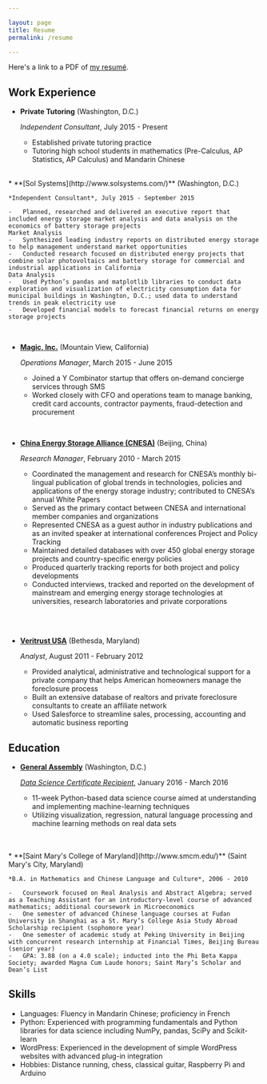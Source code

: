 ```yaml
---

layout: page
title: Resume
permalink: /resume

---
```


Here's a link to a PDF of [my resumé](/static/JBC_2016.pdf).

Work Experience
---------------

*   **Private Tutoring** (Washington, D.C.)

    *Independent Consultant*, July 2015 - Present
    
    -	Established	private	tutoring practice
    -   Tutoring high school students in mathematics (Pre-Calculus,	AP Statistics, AP Calculus) and Mandarin Chinese
<br>
*   **[Sol Systems](http://www.solsystems.com/)** (Washington, D.C.)

    *Independent Consultant*, July 2015 - September 2015

    -   Planned, researched and delivered an executive report that included energy storage market analysis and data analysis on the economics of battery storage projects
    Market Analysis
	-   Synthesized leading industry reports on distributed energy storage to help management understand market opportunities
    -   Conducted research focused on distributed energy projects that combine solar photovoltaics and battery storage for commercial and industrial applications in California
	Data Analysis
	-   Used Python’s pandas and matplotlib libraries to conduct data exploration and visualization of electricity consumption data for municipal buildings in Washington, D.C.; used data to understand trends in peak electricity use
	-   Developed financial models to forecast financial returns on energy storage projects  
<br>

*   **[Magic, Inc.](https://getmagicnow.com)** (Mountain View, California)

    *Operations Manager*, March 2015 - June 2015

    -   Joined a Y Combinator startup that offers on-demand concierge services through SMS
    -   Worked closely with CFO and operations team to manage banking, credit card accounts, contractor payments, fraud-detection and procurement  
<br>

*   **[China Energy Storage Alliance (CNESA)](http://en.cnesa.org/)** (Beijing, China)

    *Research Manager*, February 2010 - March 2015

    -   Coordinated the management and research for CNESA’s monthly bi-lingual publication of global trends in technologies, policies and applications of the energy storage industry; contributed to CNESA’s annual White Papers
	-   Served as the primary contact between CNESA and international member companies and organizations
	-   Represented CNESA as a guest author in industry publications and as an invited speaker at international conferences
	Project and Policy Tracking
	-   Maintained detailed databases with over 450 global energy storage projects and country-specific energy policies
	-   Produced quarterly tracking reports for both project and policy developments
	-   Conducted interviews, tracked and reported on the development of mainstream and emerging energy storage technologies at universities, research laboratories and private corporations
	<br>
<br>

*   **[Veritrust USA](http://www.veritrustusa.com/)** (Bethesda, Maryland)

    *Analyst*, August 2011 - February 2012

    -   Provided analytical, administrative and technological support for a private company that helps American homeowners manage the foreclosure process
	-   Built an extensive database of realtors and private foreclosure consultants to create an affiliate network
	-   Used Salesforce to streamline sales, processing, accounting and automatic business reporting



Education
---------

*   **[General Assembly](https://generalassemb.ly/education/data-science)** (Washington, D.C.)
	
	*[Data Science Certificate Recipient](/static/Certificate-of-Completion.pdf)*, January 2016 - March 2016

	-   11-week Python-based data science course aimed at understanding and implementing machine-learning techniques
	-   Utilizing visualization, regression, natural language processing and machine learning methods on real data sets
<br>
<br>
*   **[Saint Mary's College of Maryland](http://www.smcm.edu/)** (Saint Mary's City, Maryland)

    *B.A. in Mathematics and Chinese Language and Culture*, 2006 - 2010

    -   Coursework focused on Real Analysis and Abstract Algebra; served as a Teaching Assistant for an introductory-level course of advanced mathematics; additional coursework in Microeconomics 
	-   One semester of advanced Chinese language courses at Fudan University in Shanghai as a St. Mary’s College Asia Study Abroad Scholarship recipient (sophomore year)
	-   One semester of academic study at Peking University in Beijing with concurrent research internship at Financial Times, Beijing Bureau (senior year)
	-   GPA: 3.88 (on a 4.0 scale); inducted into the Phi Beta Kappa Society; awarded Magna Cum Laude honors; Saint Mary’s Scholar and Dean’s List


Skills
------

* Languages: Fluency in Mandarin Chinese; proficiency in French 
* Python: Experienced with programming fundamentals and Python libraries for data science including NumPy, pandas, SciPy and Scikit-learn 
* WordPress: Experienced in the development of simple WordPress websites with advanced plug-in integration 
* Hobbies: Distance running, chess, classical guitar, Raspberry Pi and Arduino 



